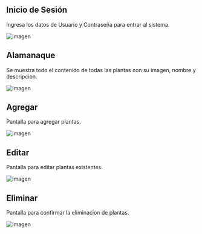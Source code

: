## Inicio de Sesión

Ingresa los datos de Usuario y Contraseña para entrar al sistema.

![imagen](https://github.com/user-attachments/assets/ed3d5891-bb49-44e8-8c46-7c4c3f238ca4)


## Alamanaque

Se muestra todo el contenido de todas las plantas con su imagen, nombre y descripcion.

![imagen](https://github.com/user-attachments/assets/f805be82-6c0d-4211-908b-6c425548a72d)


## Agregar

Pantalla para agregar plantas.

![imagen](https://github.com/user-attachments/assets/b18fc8b1-ae19-499b-9fa1-79e799c38c5f)


## Editar

Pantalla para editar plantas existentes.

![imagen](https://github.com/user-attachments/assets/e91261d7-0e13-484a-8160-5b94a9494826)


## Eliminar

Pantalla para confirmar la eliminacion de plantas.

![imagen](https://github.com/user-attachments/assets/63cf3f60-1980-4d38-88d4-eed4dcd204f0)
